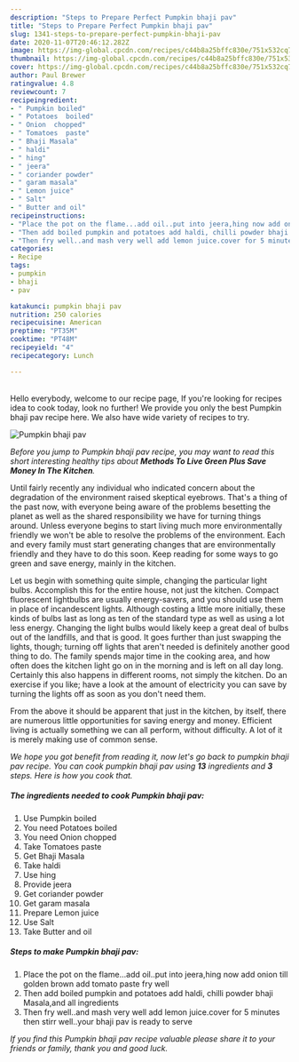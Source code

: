 ```yaml
---
description: "Steps to Prepare Perfect Pumpkin bhaji pav"
title: "Steps to Prepare Perfect Pumpkin bhaji pav"
slug: 1341-steps-to-prepare-perfect-pumpkin-bhaji-pav
date: 2020-11-07T20:46:12.282Z
image: https://img-global.cpcdn.com/recipes/c44b8a25bffc830e/751x532cq70/pumpkin-bhaji-pav-recipe-main-photo.jpg
thumbnail: https://img-global.cpcdn.com/recipes/c44b8a25bffc830e/751x532cq70/pumpkin-bhaji-pav-recipe-main-photo.jpg
cover: https://img-global.cpcdn.com/recipes/c44b8a25bffc830e/751x532cq70/pumpkin-bhaji-pav-recipe-main-photo.jpg
author: Paul Brewer
ratingvalue: 4.8
reviewcount: 7
recipeingredient:
- " Pumpkin boiled"
- " Potatoes  boiled"
- " Onion  chopped"
- " Tomatoes  paste"
- " Bhaji Masala"
- " haldi"
- " hing"
- " jeera"
- " coriander powder"
- " garam masala"
- " Lemon juice"
- " Salt"
- " Butter and oil"
recipeinstructions:
- "Place the pot on the flame...add oil..put into jeera,hing now add onion till golden brown add tomato paste fry well"
- "Then add boiled pumpkin and potatoes add haldi, chilli powder bhaji Masala,and all ingredients"
- "Then fry well..and mash very well add lemon juice.cover for 5 minutes then stirr well..your bhaji pav is ready to serve"
categories:
- Recipe
tags:
- pumpkin
- bhaji
- pav

katakunci: pumpkin bhaji pav 
nutrition: 250 calories
recipecuisine: American
preptime: "PT35M"
cooktime: "PT48M"
recipeyield: "4"
recipecategory: Lunch

---
```

<br>
Hello everybody, welcome to our recipe page, If you're looking for recipes idea to cook today, look no further! We provide you only the best Pumpkin bhaji pav recipe here. We also have wide variety of recipes to try.
<br>


![Pumpkin bhaji pav](https://img-global.cpcdn.com/recipes/c44b8a25bffc830e/751x532cq70/pumpkin-bhaji-pav-recipe-main-photo.jpg)

<i>Before you jump to Pumpkin bhaji pav recipe, you may want to read this short interesting healthy tips about 
<strong>Methods To Live Green Plus Save Money In The Kitchen</strong>.</i>
</br>

Until fairly recently any individual who indicated concern about the degradation of the environment raised skeptical eyebrows. That's a thing of the past now, with everyone being aware of the problems besetting the planet as well as the shared responsibility we have for turning things around. Unless everyone begins to start living much more environmentally friendly we won't be able to resolve the problems of the environment. Each and every family must start generating changes that are environmentally friendly and they have to do this soon. Keep reading for some ways to go green and save energy, mainly in the kitchen.

Let us begin with something quite simple, changing the particular light bulbs. Accomplish this for the entire house, not just the kitchen. Compact fluorescent lightbulbs are usually energy-savers, and you should use them in place of incandescent lights. Although costing a little more initially, these kinds of bulbs last as long as ten of the standard type as well as using a lot less energy. Changing the light bulbs would likely keep a great deal of bulbs out of the landfills, and that is good. It goes further than just swapping the lights, though; turning off lights that aren't needed is definitely another good thing to do. The family spends major time in the cooking area, and how often does the kitchen light go on in the morning and is left on all day long. Certainly this also happens in different rooms, not simply the kitchen. Do an exercise if you like; have a look at the amount of electricity you can save by turning the lights off as soon as you don't need them.

From the above it should be apparent that just in the kitchen, by itself, there are numerous little opportunities for saving energy and money. Efficient living is actually something we can all perform, without difficulty. A lot of it is merely making use of common sense.


<i>We hope you got benefit from reading it, now let's go back to pumpkin bhaji pav recipe. You can cook pumpkin bhaji pav using <strong>13</strong> ingredients and <strong>3</strong> steps. Here is how you cook that.
</i>

##### The ingredients needed to cook Pumpkin bhaji pav:

1. Use  Pumpkin boiled
1. You need  Potatoes  boiled
1. You need  Onion  chopped
1. Take  Tomatoes  paste
1. Get  Bhaji Masala
1. Take  haldi
1. Use  hing
1. Provide  jeera
1. Get  coriander powder
1. Get  garam masala
1. Prepare  Lemon juice
1. Use  Salt
1. Take  Butter and oil


##### Steps to make Pumpkin bhaji pav:

1. Place the pot on the flame...add oil..put into jeera,hing now add onion till golden brown add tomato paste fry well
1. Then add boiled pumpkin and potatoes add haldi, chilli powder bhaji Masala,and all ingredients
1. Then fry well..and mash very well add lemon juice.cover for 5 minutes then stirr well..your bhaji pav is ready to serve


<i>If you find this Pumpkin bhaji pav recipe valuable please share it to your friends or family, thank you and good luck.</i>
